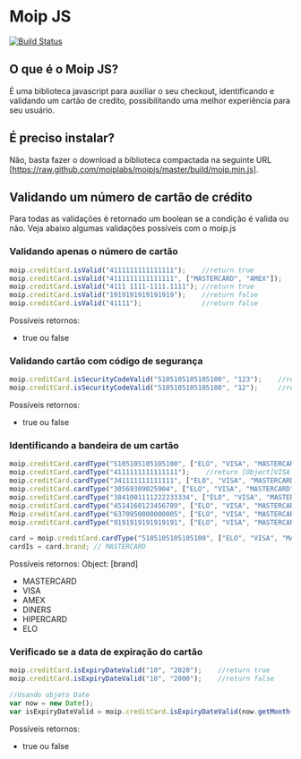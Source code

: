# Moip JS

[![Build Status](https://secure.travis-ci.org/moiplabs/moipjs.png)](https://travis-ci.org/moiplabs/moipjs)

## O que é o Moip JS?

É uma biblioteca javascript para auxiliar o seu checkout, identificando e validando um cartão de credito, possibilitando uma melhor experiência para seu usuário.

## É preciso instalar?
Não, basta fazer o download a biblioteca compactada na seguinte URL [https://raw.github.com/moiplabs/moipjs/master/build/moip.min.js].

## Validando um número de cartão de crédito

Para todas as validações é retornado um boolean se a condição é valida ou não. Veja abaixo algumas validações possíveis com o moip.js

### Validando apenas o número de cartão
``` javascript
moip.creditCard.isValid("4111111111111111");    //return true
moip.creditCard.isValid("4111111111111111", ["MASTERCARD", "AMEX"]);    //return false
moip.creditCard.isValid("4111 1111-1111.1111"); //return true
moip.creditCard.isValid("1919191919191919");    //return false
moip.creditCard.isValid("41111");               //return false
```
Possíveis retornos:
* true ou false

### Validando cartão com código de segurança
``` javascript
moip.creditCard.isSecurityCodeValid("5105105105105100", "123");    //return true
moip.creditCard.isSecurityCodeValid("5105105105105100", "12");     //return false
```
Possíveis retornos:
* true ou false

### Identificando a bandeira de um cartão
``` javascript 
moip.creditCard.cardType("5105105105105100", ["ELO", "VISA", "MASTERCARD", "AMEX", "HIPERCARD", "DINERS"]);    //return [Object]MASTERCARD
moip.creditCard.cardType("4111111111111111");    //return [Object]VISA
moip.creditCard.cardType("341111111111111", ["ELO", "VISA", "MASTERCARD", "AMEX", "HIPERCARD", "DINERS"]);     //return [Object]AMEX
moip.creditCard.cardType("30569309025904", ["ELO", "VISA", "MASTERCARD", "AMEX", "HIPERCARD", "DINERS"]);      //return [Object]DINERS
moip.creditCard.cardType("3841001111222233334", ["ELO", "VISA", "MASTERCARD", "AMEX", "HIPERCARD", "DINERS"]); //return [Object]HIPERCARD
moip.creditCard.cardType("4514160123456789", ["ELO", "VISA", "MASTERCARD", "AMEX", "HIPERCARD", "DINERS"]);    //return [Object]ELO
Moip.creditCard.cardType("6370950000000005", ["ELO", "VISA", "MASTERCARD", "AMEX", "HIPERCARD", "DINERS"]);    //return [Object]HIPER
moip.creditCard.cardType("9191919191919191", ["ELO", "VISA", "MASTERCARD", "AMEX", "HIPERCARD", "DINERS"]);    //return [Object]null

card = moip.creditCard.cardType("5105105105105100", ["ELO", "VISA", "MASTERCARD", "AMEX", "HIPERCARD", "DINERS"]); 
cardIs = card.brand; // MASTERCARD
```
Possíveis retornos:
Object: [brand]
 * MASTERCARD
 * VISA
 * AMEX
 * DINERS
 * HIPERCARD
 * ELO

### Verificado se a data de expiração do cartão
``` javascript
moip.creditCard.isExpiryDateValid("10", "2020");    //return true
moip.creditCard.isExpiryDateValid("10", "2000");    //return false

//Usando objeto Date
var now = new Date();
var isExpiryDateValid = moip.creditCard.isExpiryDateValid(now.getMonth()+1+"", now.getYear()+1900+""); // return true
```
Possíveis retornos:
* true ou false
